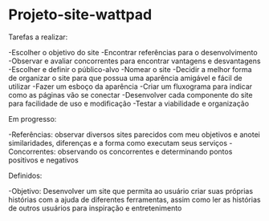 # Projeto-site-wattpad


Tarefas a realizar:

-Escolher o objetivo do site
-Encontrar referências para o desenvolvimento
-Observar e avaliar concorrentes para encontrar vantagens e desvantagens
-Escolher e definir o público-alvo
-Nomear o site
-Decidir a melhor forma de organizar o site para que possua uma aparência amigável e fácil de utilizar
-Fazer um esboço da aparência
-Criar um fluxograma para indicar como as páginas vão se conectar
-Desenvolver cada componente do site para facilidade de uso e modificação
-Testar a viabilidade e organização


Em progresso:

-Referências: observar diversos sites parecidos com meu objetivos e anotei similaridades, diferenças e a forma como executam seus serviços
-Concorrentes: observando os concorrentes e determinando pontos positivos e negativos



Definidos:

-Objetivo: Desenvolver um site que permita ao usuário criar suas próprias histórias com a ajuda de diferentes ferramentas, assim como ler as histórias de outros usuários para inspiração e entretenimento